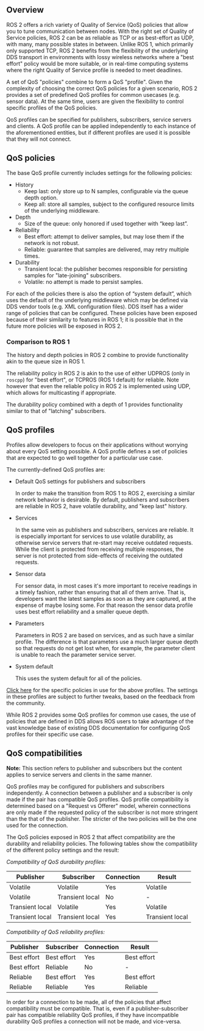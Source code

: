 ## Overview

ROS 2 offers a rich variety of Quality of Service (QoS) policies that allow you to tune communication between nodes.
With the right set of Quality of Service policies, ROS 2 can be as reliable as TCP or as best-effort as UDP, with many, many possible states in between.
Unlike ROS 1, which primarily only supported TCP, ROS 2 benefits from the flexibility of the underlying DDS transport in environments with lossy wireless networks where a "best effort" policy would be more suitable, or in real-time computing systems where the right Quality of Service profile is needed to meet deadlines.

A set of QoS "policies" combine to form a QoS "profile".
Given the complexity of choosing the correct QoS policies for a given scenario, ROS 2 provides a set of predefined QoS profiles for common usecases (e.g. sensor data).
At the same time, users are given the flexibility to control specific profiles of the QoS policies.

QoS profiles can be specified for publishers, subscribers, service servers and clients.
A QoS profile can be applied independently to each instance of the aforementioned entities, but if different profiles are used it is possible that they will not connect.

## QoS policies
The base QoS profile currently includes settings for the following policies:

- History
  - Keep last: only store up to N samples, configurable via the queue depth option.
  - Keep all: store all samples, subject to the configured resource limits of the underlying middleware.
- Depth
  - Size of the queue: only honored if used together with “keep last”.
- Reliability
  - Best effort: attempt to deliver samples, but may lose them if the network is not robust.
  - Reliable: guarantee that samples are delivered, may retry multiple times.
- Durability
  - Transient local: the publisher becomes responsible for persisting samples for "late-joining" subscribers.
  - Volatile: no attempt is made to persist samples.

For each of the policies there is also the option of “system default”, which uses the default of the underlying middleware which may be defined via DDS vendor tools (e.g. XML configuration files).
DDS itself has a wider range of policies that can be configured.
These policies have been exposed because of their similarity to features in ROS 1; it is possible that in the future more policies will be exposed in ROS 2.


### Comparison to ROS 1
The history and depth policies in ROS 2 combine to provide functionality akin to the queue size in ROS 1.

The reliability policy in ROS 2 is akin to the use of either UDPROS (only in `roscpp`) for "best effort", or TCPROS (ROS 1 default) for reliable.
Note however that even the reliable policy in ROS 2 is implemented using UDP, which allows for multicasting if appropriate.

The durability policy combined with a depth of 1 provides functionality similar to that of "latching" subscribers.


## QoS profiles
Profiles allow developers to focus on their applications without worrying about every QoS setting possible.
A QoS profile defines a set of policies that are expected to go well together for a particular use case.

The currently-defined QoS profiles are:
- Default QoS settings for publishers and subscribers

  In order to make the transition from ROS 1 to ROS 2, exercising a similar network behavior is desirable.
  By default, publishers and subscribers are reliable in ROS 2, have volatile durability, and "keep last" history.

- Services

  In the same vein as publishers and subscribers, services are reliable.
  It is especially important for services to use volatile durability, as otherwise service servers that re-start may receive outdated requests.
  While the client is protected from receiving multiple responses, the server is not protected from side-effects of receiving the outdated requests.

- Sensor data

  For sensor data, in most cases it's more important to receive readings in a timely fashion, rather than ensuring that all of them arrive.
  That is, developers want the latest samples as soon as they are captured, at the expense of maybe losing some.
  For that reason the sensor data profile uses best effort reliability and a smaller queue depth.

- Parameters

  Parameters in ROS 2 are based on services, and as such have a similar profile.
  The difference is that parameters use a much larger queue depth so that requests do not get lost when, for example, the parameter client is unable to reach the parameter service server.

- System default

   This uses the system default for all of the policies.


[Click here](https://github.com/ros2/rmw/blob/release-latest/rmw/include/rmw/qos_profiles.h) for the specific policies in use for the above profiles.
The settings in these profiles are subject to further tweaks, based on the feedback from the community.

While ROS 2 provides some QoS profiles for common use cases, the use of policies that are defined in DDS allows ROS users to take advantage of the vast knowledge base of existing DDS documentation for configuring QoS profiles for their specific use case.


## QoS compatibilities
**Note:** This section refers to publisher and subscribers but the content applies to service servers and clients in the same manner.

QoS profiles may be configured for publishers and subscribers independently.
A connection between a publisher and a subscriber is only made if the pair has compatible QoS profiles.
QoS profile compatibility is determined based on a "Request vs Offerer" model, wherein connections are only made if the requested policy of the subscriber is not more stringent than the that of the publisher.
The stricter of the two policies will be the one used for the connection.

The QoS policies exposed in ROS 2 that affect compatibility are the durability and reliability policies.
The following tables show the compatibility of the different policy settings and the result:

_Compatibility of QoS durability profiles:_

| Publisher | Subscriber | Connection | Result |
| --- | --- | --- | --- |
| Volatile | Volatile | Yes | Volatile |
| Volatile | Transient local | No | - |
| Transient local | Volatile | Yes | Volatile |
| Transient local | Transient local | Yes | Transient local |

_Compatibility of QoS reliability profiles:_

| Publisher | Subscriber | Connection | Result |
| --- | --- | --- | --- |
| Best effort | Best effort | Yes | Best effort |
| Best effort | Reliable | No | - |
| Reliable | Best effort | Yes | Best effort |
| Reliable | Reliable | Yes | Reliable |

In order for a connection to be made, all of the policies that affect compatibility must be compatible.
That is, even if a publisher-subscriber pair has compatible reliability QoS profiles, if they have incompatible durability QoS profiles a connection will not be made, and vice-versa.